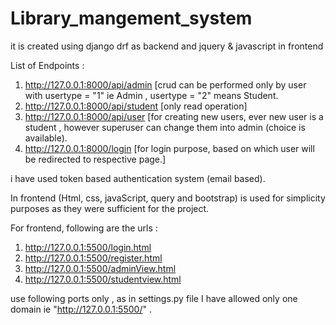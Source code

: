 # Library_mangement_system
it is created using django drf as backend and jquery &amp; javascript in frontend


List of Endpoints :
 1) http://127.0.0.1:8000/api/admin [crud can be performed only by user with usertype = "1" ie Admin , usertype  = "2" means Student.
 2) http://127.0.0.1:8000/api/student [only read operation]
 3) http://127.0.0.1:8000/api/user [for creating new users, ever new user is a student , however superuser can change them into admin (choice is available).
 4) http://127.0.0.1:8000/login [for login purpose, based on which user will be redirected to respective page.]
 
 i have used token based authentication system (email based).
 
 In frontend (Html, css, javaScript, query and bootstrap) is used for simplicity purposes as they were sufficient for the project.

For frontend, following are the urls : 
1) http://127.0.0.1:5500/login.html
2) http://127.0.0.1:5500/register.html
3) http://127.0.0.1:5500/adminView.html
4) http://127.0.0.1:5500/studentview.html

 use following ports only , as in settings.py file I have allowed only one domain ie   "http://127.0.0.1:5500/" .

